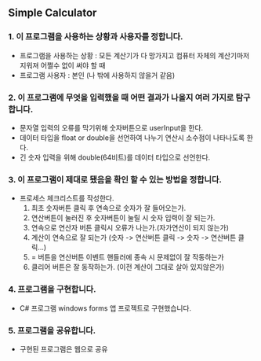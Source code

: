 ## Simple Calculator

### 1. 이 프로그램을 사용하는 상황과 사용자를 정합니다.
* 프로그램을 사용하는 상황 : 모든 계산기가 다 망가지고 컴퓨터 자체의 계산기마저 지워져 어쩔수 없이 써야 할 때
* 프로그램 사용자 : 본인 (나 밖에 사용하지 않을거 같음)

### 2. 이 프로그램에 무엇을 입력했을 때 어떤 결과가 나올지 여러 가지로 탐구합니다.
*  문자열 입력의 오류를 막기위해 숫자버튼으로 userInput을 한다.
*  데이터 타입을 float or double을 선언하여 나누기 연산시 소수점이 나타나도록 한다.
*  긴 숫자 입력을 위해 double(64비트)를 데이터 타입으로 선언한다.

### 3. 이 프로그램이 제대로 됐음을 확인 할 수 있는 방법을 정합니다.
* 프로세스 체크리스트를 작성한다.
  1. 최초 숫자버튼 클릭 후 연속으로 숫자가 잘 들어오는가.
  2. 연산버튼이 눌러진 후 숫자버튼이 눌릴 시 숫자 입력이 잘 되는가.
  3. 연속으로 연산자 버튼 클릭시 오류가 나는가.(자가연산이 되지 않는가)
  4. 계산이 연속으로 잘 되는가 (숫자 -> 연산버튼 클릭 -> 숫자 -> 연산버튼 클릭...)
  5. = 버튼을 연산버튼 이벤트 핸들러에 종속 시 문제없이 잘 작동하는가
  6. 클리어 버튼은 잘 동작하는가. (이전 계산이 그대로 살아 있지않은가)

### 4. 프로그램을 구현합니다.
*  C# 프로그램 windows forms 앱 프로젝트로 구현했습니다.

### 5. 프로그램을 공유합니다.
*  구현된 프로그램은 웹으로 공유
